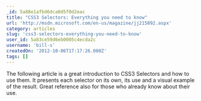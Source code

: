 ```yaml
---
_id: 5a88e1afbd6dca0d5f0d2eac
title: "CSS3 Selectors: Everything you need to know"
url: 'http://msdn.microsoft.com/en-us/magazine/jj215892.aspx'
category: articles
slug: 'css3-selectors-everything-you-need-to-know'
user_id: 5a83ce59d6eb0005c4ecda2c
username: 'bill-s'
createdOn: '2012-10-06T17:17:26.000Z'
tags: []
---
```


The following article is a great introduction to CSS3 Selectors and how to use them. It presents each selector on its own, its use and a visual example of the result. Great reference also for those who already know about their use.
